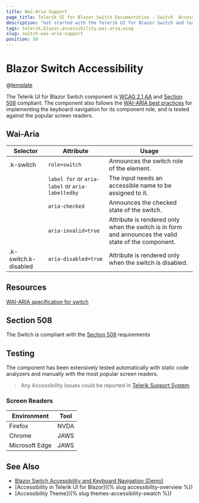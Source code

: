 ```yaml
---
title: Wai-Aria Support
page_title: Telerik UI for Blazor Switch Documentation - Switch  Accessibility
description: "Get started with the Telerik UI for Blazor Switch and learn about its accessibility support for WAI-ARIA, Section 508, and WCAG 2.1."
tags: telerik,blazor,accessibility,wai-aria,wcag
slug: switch-wai-aria-support
position: 50
---
```


# Blazor Switch Accessibility

@[template](/_contentTemplates/common/parameters-table-styles.md#table-layout)



The Telerik UI for Blazor Switch component is [WCAG 2.1 AA](https://www.w3.org/TR/WCAG21/) and [Section 508](http://www.section508.gov/) compliant. The component also follows the [WAI-ARIA best practices](https://www.w3.org/WAI/ARIA/apg/) for implementing the keyboard navigation for its component role, and is tested against the popular screen readers.

## Wai-Aria

| Selector | Attribute | Usage |
| -------- | --------- | ----- |
| .k-switch | `role=switch` | Announces the switch role of the element. |
|  | `label for` or `aria-label` or `aria-labelledby` | The input needs an accessible name to be assigned to it. |
|  | `aria-checked` | Announces the checked state of the switch. |
|  | `aria-invalid=true` | Attribute is rendered only when the switch is in form and announces the valid state of the component. |
| .k-switch.k-disabled | `aria-disabled=true` | Attribute is rendered only when the switch is disabled. |

## Resources

[WAI-ARIA specification for switch](https://www.w3.org/TR/wai-aria-1.2/#switch)

## Section 508


The Switch is compliant with the [Section 508](http://www.section508.gov/) requirements

## Testing


The component has been extensively tested automatically with static code analyzers and manually with the most popular screen readers.

> Any Accessibility Issues could be reported in [Telerik Support System](https://www.telerik.com/account/support-center).

### Screen Readers

| Environment | Tool |
| ----------- | ---- |
| Firefox | NVDA |
| Chrome | JAWS |
| Microsoft Edge | JAWS |



## See Also

* [Blazor Switch Accessibility and Keyboard Navigation (Demo)](https://demos.telerik.com/blazor-ui/switch/keyboard-navigation)
* [Accessibility in Telerik UI for Blazor]({% slug accessibility-overview %})
* [Accessibility Theme]({% slug themes-accessibility-swatch %})
